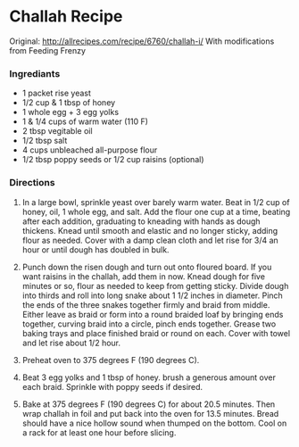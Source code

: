 # Challah Recipe
Original: http://allrecipes.com/recipe/6760/challah-i/
With modifications from Feeding Frenzy

### Ingrediants
* 1 packet rise yeast
* 1/2 cup & 1 tbsp of honey 
* 1 whole egg + 3 egg yolks
* 1 & 1/4 cups of warm water (110 F)
* 2 tbsp vegitable oil
* 1/2 tbsp salt
* 4 cups unbleached all-purpose flour
* 1/2 tbsp poppy seeds or 1/2 cup raisins (optional)


### Directions
1. In a large bowl, sprinkle yeast over barely warm water. 
   Beat in 1/2 cup of honey, oil, 1 whole egg, and salt. 
   Add the flour one cup at a time, beating after each addition, 
   graduating to kneading with hands as dough thickens. 
   Knead until smooth and elastic and no longer sticky, adding flour as needed.
   Cover with a damp clean cloth and let rise for 3/4 an hour or until dough has doubled in bulk.

2. Punch down the risen dough and turn out onto floured board. 
   If you want raisins in the challah, add them in now.
   Knead dough for five minutes or so, 
   flour as needed to keep from getting sticky. 
   Divide dough into thirds and roll into long snake about 1 1/2 inches in diameter.
   Pinch the ends of the three snakes together firmly and braid from middle.
   Either leave as braid or form into a round braided loaf by bringing ends together,
   curving braid into a circle, pinch ends together.
   Grease two baking trays and place finished braid or round on each.
   Cover with towel and let rise about 1/2 hour.

3. Preheat oven to 375 degrees F (190 degrees C).

4. Beat 3 egg yolks and 1 tbsp of honey.
   brush a generous amount over each braid.
   Sprinkle with poppy seeds if desired.
 
5. Bake at 375 degrees F (190 degrees C) for about 20.5 minutes.
   Then wrap challah in foil and put back into the oven for 13.5 minutes.
   Bread should have a nice hollow sound when thumped on the bottom.
   Cool on a rack for at least one hour before slicing.
